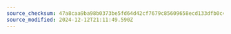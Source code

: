 ```yaml
---
source_checksum: 47a8caa9ba98b0373be5fd64d42cf7679c85609658ecd133dfb0c4c967cf26fd
source_modified: 2024-12-12T21:11:49.590Z
---
```


